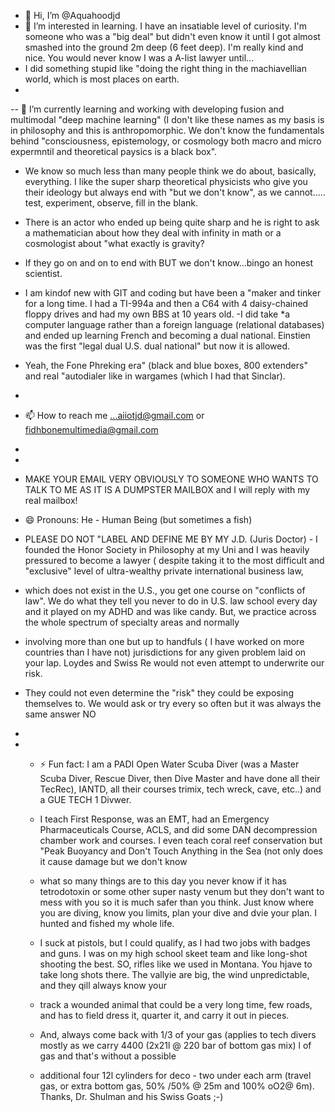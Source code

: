   - 👋 Hi, I’m @Aquahoodjd
- 👀 I’m interested in learning. I have an insatiable level of curiosity. I'm someone who was a "big deal" but didn't even know it until I got almost smashed into the ground 2m deep (6 feet deep). I'm really kind and nice. You would never know I was a A-list lawyer until...
- I did something stupid like "doing the right thing in the machiavellian world, which is most places on earth.
- 
-- 🌱 I’m currently learning and working with developing fusion and multimodal "deep machine learning" (I don't like these names as my basis is in philosophy and this is anthropomorphic. We don't know the fundamentals behind "consciousness, epistemology, or cosmology both macro and micro expermntil and theoretical paysics is a black box".
- We know so much less than many people think we do about, basically, everything. I like the super sharp theoretical physicists who give you their ideology but always end with "but we don't know", as we cannot..... test, experiment, observe, fill in the blank.

- There is an actor who ended up being quite sharp and he is right to ask a mathematician about how they deal with infinity in math or a cosmologist about "what exactly is gravity?
    
- If they go on and on to end with BUT we don't know...bingo an honest scientist.

- I am kindof new with GIT and coding but have been a "maker and tinker for a long time. I had a TI-994a and then a C64 with 4 daisy-chained floppy drives and had my own BBS at 10 years old.
-I did take *a computer language rather than a foreign language (relational databases) and ended up learning French and becoming a dual national. Einstien was the first "legal dual U.S. dual national" but now it is allowed. 
- Yeah, the Fone Phreking era" (black and blue boxes, 800 extenders" and  real "autodialer like in wargames  (which I had that Sinclar).  
- 
- 📫 How to reach me ...aiiotjd@gmail.com or fidhbonemultimedia@gmail.com
- 
-
- MAKE YOUR EMAIL VERY OBVIOUSLY TO SOMEONE WHO WANTS TO TALK TO ME AS IT IS A DUMPSTER MAILBOX and I will reply with my real mailbox!

- 😄 Pronouns: He - Human Being (but sometimes a fish) 
-  PLEASE DO NOT "LABEL AND DEFINE ME BY MY J.D. (Juris Doctor) - I founded the Honor Society in Philosophy at my Uni and I was heavily pressured to become a lawyer ( despite taking it to the most difficult and "exclusive" level of ultra-wealthy private international business law,
- which does not exist in the U.S., you get one course on "conflicts of law". We do what they tell you never to do in U.S. law school every day and it played on my ADHD and was like candy. But, we practice across the whole spectrum of specialty areas and normally
- involving more than one but up to handfuls ( I have worked on more countries than I have not) jurisdictions for any given problem laid on your lap. Loydes and Swiss Re would not even attempt to underwrite our risk.
- They could not even determine the "risk" they could be exposing themselves to. We would ask or try every so often but it was always the same answer NO
-
- - ⚡ Fun fact: I am a PADI Open Water Scuba Diver (was a Master Scuba Diver, Rescue Diver, then Dive Master and have done all their TecRec), IANTD, all their courses trimix, tech wreck, cave, etc..) and a GUE TECH 1 Divwer.
 
  - I teach First Response, was an EMT, had an Emergency Pharmaceuticals Course, ACLS, and did some DAN decompression chamber work and courses. I even teach coral reef conservation but "Peak Buoyancy and Don't Touch Anything in the Sea (not only does it cause damage but we don't know
  - what so many things are to this day you never know if it has tetrodotoxin or some other super nasty venum but they don't want to mess with you so it is much safer than you think. Just know where you are diving, know you limits, plan your dive and dvie your plan. I hunted and fished my whole life.
  - I suck at pistols, but I could qualify, as I had two jobs with badges and guns. I was on my high school skeet team and like long-shot shooting the best. SO, rifles like we used in Montana. You hjave to take long shots there. The vallyie are big, the wind unpredictable, and they qill always know your
  - track a wounded animal that could be a very long time, few roads, and has to field dress it, quarter it, and carry it out in pieces. 
 
  - And, always come back with 1/3 of your gas (applies to tech divers mostly as we carry 4400 (2x21l @ 220 bar of bottom gas mix) l of gas and that's without a possible
  - additional four 12l cylinders for deco - two under each arm (travel gas, or extra bottom gas, 50% /50% @ 25m and 100% oO2@ 6m). Thanks, Dr. Shulman and his Swiss Goats ;-) 

<!---
Aquahoodjd/Aquahoodjd is a ✨ special ✨ repository because its `README.md` (this file) appears on your GitHub profile.
You can click the Preview link to take a look at your changes.
--->
